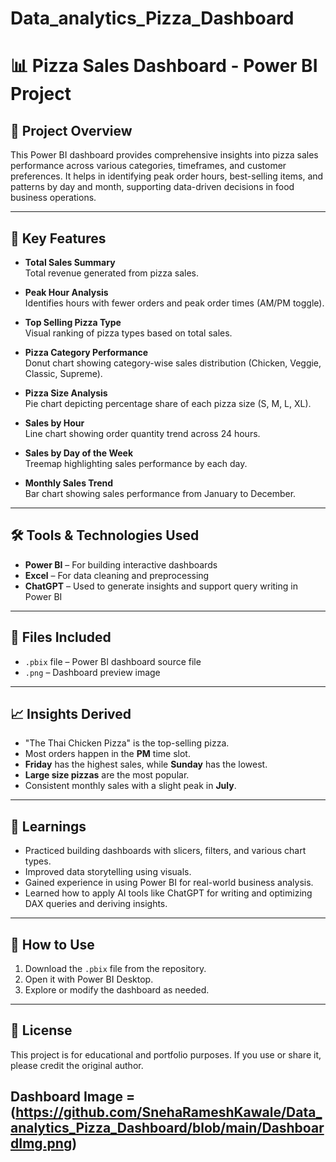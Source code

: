 # Data_analytics_Pizza_Dashboard
# 📊 Pizza Sales Dashboard - Power BI Project

## 📌 Project Overview  
This Power BI dashboard provides comprehensive insights into pizza sales performance across various categories, timeframes, and customer preferences. It helps in identifying peak order hours, best-selling items, and patterns by day and month, supporting data-driven decisions in food business operations.

---

## 🧩 Key Features

- **Total Sales Summary**  
  Total revenue generated from pizza sales.

- **Peak Hour Analysis**  
  Identifies hours with fewer orders and peak order times (AM/PM toggle).

- **Top Selling Pizza Type**  
  Visual ranking of pizza types based on total sales.

- **Pizza Category Performance**  
  Donut chart showing category-wise sales distribution (Chicken, Veggie, Classic, Supreme).

- **Pizza Size Analysis**  
  Pie chart depicting percentage share of each pizza size (S, M, L, XL).

- **Sales by Hour**  
  Line chart showing order quantity trend across 24 hours.

- **Sales by Day of the Week**  
  Treemap highlighting sales performance by each day.

- **Monthly Sales Trend**  
  Bar chart showing sales performance from January to December.

---

## 🛠️ Tools & Technologies Used

- **Power BI** – For building interactive dashboards  
- **Excel** – For data cleaning and preprocessing  
- **ChatGPT** – Used to generate insights and support query writing in Power BI

---

## 📁 Files Included

- `.pbix` file – Power BI dashboard source file  
- `.png` – Dashboard preview image

---

## 📈 Insights Derived

- "The Thai Chicken Pizza" is the top-selling pizza.  
- Most orders happen in the **PM** time slot.  
- **Friday** has the highest sales, while **Sunday** has the lowest.  
- **Large size pizzas** are the most popular.  
- Consistent monthly sales with a slight peak in **July**.

---

## 🧠 Learnings

- Practiced building dashboards with slicers, filters, and various chart types.  
- Improved data storytelling using visuals.  
- Gained experience in using Power BI for real-world business analysis.  
- Learned how to apply AI tools like ChatGPT for writing and optimizing DAX queries and deriving insights.

---

## 📌 How to Use

1. Download the `.pbix` file from the repository.  
2. Open it with Power BI Desktop.  
3. Explore or modify the dashboard as needed.

---

## 📜 License

This project is for educational and portfolio purposes. If you use or share it, please credit the original author.

## Dashboard Image = (https://github.com/SnehaRameshKawale/Data_analytics_Pizza_Dashboard/blob/main/DashboardImg.png)
